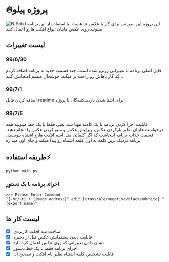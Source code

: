 # 🔥پروژه پیلو
![N|Solid](https://github.com/ashkanjalaliQ/pillow_project/blob/master/image/pillow.png?raw=true)
این پروژه اپن سورس برای کار با عکس ها هست. با استفاده از این برنامه میتونید روی عکس هایتان انواع افکت هارو اعمال کنید
## لیست تغییرات
### 99/6/30
فایل اصلی برنامه با تغییراتی روبرو شده است.
چند قسمت جدید به برنامه اضافه کردم که کار باهاش رو راحت تر میکنه.
خوشحال میشم امتحانش کنید...

### 99/7/1
اضافه کردن فایل readme برای آشنا شدن بازدیدکنندگان با پروژه

### 99/7/5
قابلیت اجرا کردن برنامه با یک کامند مهیا شد.
یعنی فقط با یک خط میتونید همه درخواست هایتان نظیر بازکردن عکس، ویرایش عکس و سیو کردن عکس را انجام دهید.
قسمت جذاب برنامه اینجاست که اگر کلماتی مثل اسم افکت هارو اشتباه بنویسید، برنامه نزدیک ترین کلمه به اون کلمه اشتباه رو پیدا میکنه و جای اون میذاره


## طریقه استفاده⚡
```python
python main.py
```
### اجرای برنامه با یک دستور
```
>>> Please Enter Command
"[-nr/-r] + {image address}" edit [grayscale/negative/blackandwhite] "{export name}"
```

## لیست کار ها
- [x] ساخت سه افکت کاربردی
- [x] قابلیت دیدن پیشنمایش عکس قبل از ذخیره
- [x] نشان دادن تغییراتی که روی عکس اعمال کرده اید
- [x] اجرای برنامه فقط با یک خط دستور
- [x] قابلیت تشخیص کلمه اشتباه نظیر نام افکت و تصحیح آن
